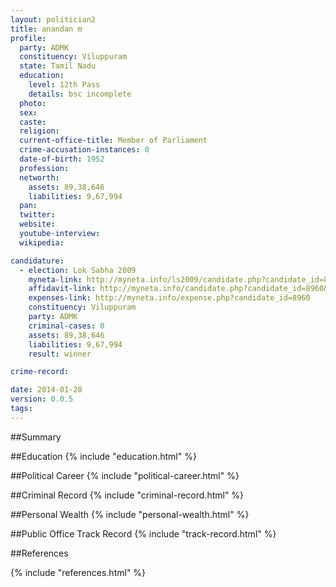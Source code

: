 ```yaml
---
layout: politician2
title: anandan m
profile: 
  party: ADMK
  constituency: Viluppuram
  state: Tamil Nadu
  education: 
    level: 12th Pass
    details: bsc incomplete
  photo: 
  sex: 
  caste: 
  religion: 
  current-office-title: Member of Parliament
  crime-accusation-instances: 0
  date-of-birth: 1952
  profession: 
  networth: 
    assets: 89,38,646
    liabilities: 9,67,994
  pan: 
  twitter: 
  website: 
  youtube-interview: 
  wikipedia: 

candidature: 
  - election: Lok Sabha 2009
    myneta-link: http://myneta.info/ls2009/candidate.php?candidate_id=8960
    affidavit-link: http://myneta.info/candidate.php?candidate_id=8960&scan=original
    expenses-link: http://myneta.info/expense.php?candidate_id=8960
    constituency: Viluppuram 
    party: ADMK
    criminal-cases: 0
    assets: 89,38,646
    liabilities: 9,67,994
    result: winner 

crime-record: 

date: 2014-01-28
version: 0.0.5
tags: 
---
```

##Summary


##Education
{% include "education.html" %}


##Political Career
{% include "political-career.html" %}


##Criminal Record
{% include "criminal-record.html" %}


##Personal Wealth
{% include "personal-wealth.html" %}


##Public Office Track Record
{% include "track-record.html" %}


##References


{% include "references.html" %}